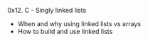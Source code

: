 0x12. C - Singly linked lists
- When and why using linked lists vs arrays
- How to build and use linked lists